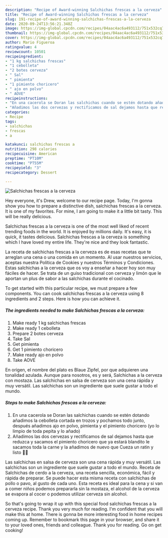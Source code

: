 ```yaml
---
description: "Recipe of Award-winning Salchichas frescas a la cerveza"
title: "Recipe of Award-winning Salchichas frescas a la cerveza"
slug: 191-recipe-of-award-winning-salchichas-frescas-a-la-cerveza
date: 2020-09-24T13:56:21.348Z
image: https://img-global.cpcdn.com/recipes/04aac4ac6a493112/751x532cq70/salchichas-frescas-a-la-cerveza-foto-principal.jpg
thumbnail: https://img-global.cpcdn.com/recipes/04aac4ac6a493112/751x532cq70/salchichas-frescas-a-la-cerveza-foto-principal.jpg
cover: https://img-global.cpcdn.com/recipes/04aac4ac6a493112/751x532cq70/salchichas-frescas-a-la-cerveza-foto-principal.jpg
author: Mario Figueroa
ratingvalue: 4
reviewcount: 10501
recipeingredient:
- "1 kg salchichas frescas"
- "1 cebolleta"
- "2 botes cerveza"
- " Sal"
- " pimienta"
- "1 pimiento choricero"
- " ajo en polvo"
- " AOVE"
recipeinstructions:
- "En una cacerola se Doran las salchichas cuando se estén dotando añadimos la cebolleta cortada en trozos y pochamos todo junto, después añadimos ajo en polvo, pimienta y el pimiento choricero (yo lo limpio de toda pepita y lo añado)"
- "Añadimos las dos cervezas y rectificamos de sal dejamos hasta que reduzca y sacamos el pimiento choricero que ya estará blandito le sacamos toda la carne y la añadimos de nuevo que Cueza un ratin y listo 🍴😋"
categories:
- Recipe
tags:
- salchichas
- frescas
- a

katakunci: salchichas frescas a 
nutrition: 298 calories
recipecuisine: American
preptime: "PT10M"
cooktime: "PT55M"
recipeyield: "3"
recipecategory: Dessert

---
```



![Salchichas frescas a la cerveza](https://img-global.cpcdn.com/recipes/04aac4ac6a493112/751x532cq70/salchichas-frescas-a-la-cerveza-foto-principal.jpg)

Hey everyone, it's Drew, welcome to our recipe page. Today, I'm gonna show you how to prepare a distinctive dish, salchichas frescas a la cerveza. It is one of my favorites. For mine, I am going to make it a little bit tasty. This will be really delicious.

Salchichas frescas a la cerveza is one of the most well liked of recent trending foods in the world. It is enjoyed by millions daily. It's easy, it is quick, it tastes delicious. Salchichas frescas a la cerveza is something which I have loved my entire life. They're nice and they look fantastic.

La receta de salchichas frescas a la cerveza es de esas recetas que te arreglan una cena o una comida en un momento. Al usar nuestros servicios, aceptas nuestra Política de Cookies y nuestros Términos y Condiciones. Estas salchichas a la cerveza que os voy a enseñar a hacer hoy son muy fáciles de hacer. Se trata de un guiso tradicional con cerveza y limón que le aportan un plus de sabor a las salchichas durante el cocinado.


To get started with this particular recipe, we must prepare a few components. You can cook salchichas frescas a la cerveza using 8 ingredients and 2 steps. Here is how you can achieve it.

<!--inarticleads1-->

##### The ingredients needed to make Salchichas frescas a la cerveza:

1. Make ready 1 kg salchichas frescas
1. Make ready 1 cebolleta
1. Prepare 2 botes cerveza
1. Take  Sal
1. Get  pimienta
1. Get 1 pimiento choricero
1. Make ready  ajo en polvo
1. Take  AOVE


En origen, el nombre del plato es Blaue Zipfel, por que adquieren una tonalidad azulada. Aunque para nosotros, es y será, Salchichas a la cerveza con mostaza. Las salchichas en salsa de cerveza son una cena rápida y muy versátil. Las salchichas son un ingrediente que suele gustar a todo el mundo. 

<!--inarticleads2-->

##### Steps to make Salchichas frescas a la cerveza:

1. En una cacerola se Doran las salchichas cuando se estén dotando añadimos la cebolleta cortada en trozos y pochamos todo junto, después añadimos ajo en polvo, pimienta y el pimiento choricero (yo lo limpio de toda pepita y lo añado)
1. Añadimos las dos cervezas y rectificamos de sal dejamos hasta que reduzca y sacamos el pimiento choricero que ya estará blandito le sacamos toda la carne y la añadimos de nuevo que Cueza un ratin y listo 🍴😋


Las salchichas en salsa de cerveza son una cena rápida y muy versátil. Las salchichas son un ingrediente que suele gustar a todo el mundo. Receta de Salchichas de cerdo a la cerveza, una receta sencilla, económica, fácil y rápida de preparar. Se puede hacer esta misma receta con salchichas de pollo o pavo, al gusto de cada uno. Esta receta es ideal para la cena y si van a comer niños podemos prepararla sin la mostaza, el alcohol de la cerveza se evapora al cocer o podemos utilizar cerveza sin alcohol. 

So that's going to wrap it up with this special food salchichas frescas a la cerveza recipe. Thank you very much for reading. I'm confident that you will make this at home. There is gonna be more interesting food in home recipes coming up. Remember to bookmark this page in your browser, and share it to your loved ones, friends and colleague. Thank you for reading. Go on get cooking!
